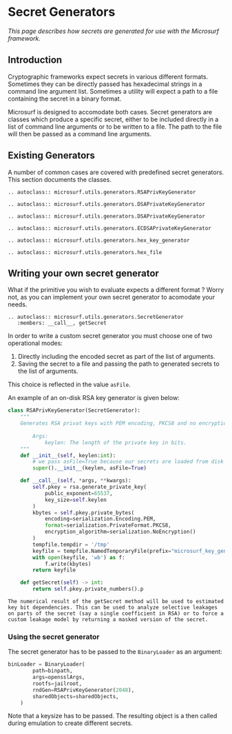 # Secret Generators

_This page describes how secrets are generated for use with the Microsurf framework._

## Introduction

Cryptographic frameworks expect secrets in various different formats. Sometimes they can be directly passed has hexadecimal strings in a command line argument list. Sometimes a utility will expect a path to a file containing the secret in a binary format.

Microsurf is designed to accomodate both cases. Secret generators are classes which produce a specific secret, either to be included directly in a list of command line arguments or to be written to a file. The path to the file will then be passed as a command line arguments.

## Existing Generators

A number of common cases are covered with predefined secret generators. This section documents the classes.

```{eval-rst}
.. autoclass:: microsurf.utils.generators.RSAPrivKeyGenerator
```
```{eval-rst}
.. autoclass:: microsurf.utils.generators.DSAPrivateKeyGenerator
```

```{eval-rst}
.. autoclass:: microsurf.utils.generators.DSAPrivateKeyGenerator
```

```{eval-rst}
.. autoclass:: microsurf.utils.generators.ECDSAPrivateKeyGenerator
```

```{eval-rst}
.. autoclass:: microsurf.utils.generators.hex_key_generator
```

```{eval-rst}
.. autoclass:: microsurf.utils.generators.hex_file
```


## Writing your own secret generator

What if the primitive you wish to evaluate expects a different format ? Worry not, as you can implement your own secret generator to acomodate your needs.

```{eval-rst}
.. autoclass:: microsurf.utils.generators.SecretGenerator
   :members: __call__, getSecret
```

In order to write a custom secret generator you must choose one of two operational modes:

1. Directly including the encoded secret as part of the list of arguments.
2. Saving the secret to a file and passing the path to generated secrets to the list of arguments.

This choice is reflected in the value `asFile`.

An example of an on-disk RSA key generator is given below:

```python
class RSAPrivKeyGenerator(SecretGenerator):
    """
    Generates RSA privat keys with PEM encoding, PKCS8 and no encryption. The key are written to disk (`/tmp/microsurf_key_gen_**.key`).
    
        Args:
            keylen: The length of the private key in bits.
    """
    def __init__(self, keylen:int):
        # we pass asFile=True because our secrets are loaded from disk (RSA priv key)
        super().__init__(keylen, asFile=True)

    def __call__(self, *args, **kwargs):
        self.pkey = rsa.generate_private_key(
            public_exponent=65537,
            key_size=self.keylen
        )
        kbytes = self.pkey.private_bytes(
            encoding=serialization.Encoding.PEM,
            format=serialization.PrivateFormat.PKCS8,
            encryption_algorithm=serialization.NoEncryption()
        )
        tempfile.tempdir = '/tmp'
        keyfile = tempfile.NamedTemporaryFile(prefix="microsurf_key_gen", suffix=".key").name
        with open(keyfile, 'wb') as f:
            f.write(kbytes)
        return keyfile

    def getSecret(self) -> int:
        return self.pkey.private_numbers().p
```

```{hint}
The numerical result of the getSecret method will be used to estimated key bit dependencies. This can be used to analyze selective leakages on parts of the secret (say a single coefficient in RSA) or to force a custom leakage model by returning a masked version of the secret.
```

### Using the secret generator

The secret generator has to be passed to the `BinaryLoader` as an argument:

```python
binLoader = BinaryLoader(
        path=binpath,
        args=opensslArgs,
        rootfs=jailroot,
        rndGen=RSAPrivKeyGenerator(2048),
        sharedObjects=sharedObjects,
    )
```

Note that a keysize has to be passed. The resulting object is a then called during emulation to create different secrets.
